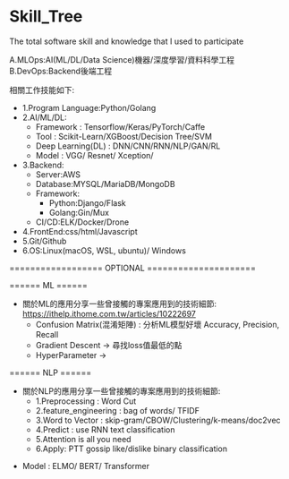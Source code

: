 # Skill_Tree
The total software skill and knowledge that I used to participate


A.MLOps:AI(ML/DL/Data Science)機器/深度學習/資料科學工程
B.DevOps:Backend後端工程

相關工作技能如下:
- 1.Program Language:Python/Golang
- 2.AI/ML/DL:
   - Framework : Tensorflow/Keras/PyTorch/Caffe
   - Tool : Scikit-Learn/XGBoost/Decision Tree/SVM
   - Deep Learning(DL) : DNN/CNN/RNN/NLP/GAN/RL
   - Model : VGG/ Resnet/ Xception/ 
- 3.Backend:
   - Server:AWS
   - Database:MYSQL/MariaDB/MongoDB
   - Framework:
     - Python:Django/Flask
     -  Golang:Gin/Mux
   - CI/CD:ELK/Docker/Drone
- 4.FrontEnd:css/html/Javascript
- 5.Git/Github
- 6.OS:Linux(macOS, WSL, ubuntu)/ Windows


================== OPTIONAL =====================

====== ML ====== 
- 關於ML的應用分享一些曾接觸的專案應用到的技術細節: https://ithelp.ithome.com.tw/articles/10222697
    - Confusion Matrix(混淆矩陣) : 分析ML模型好壞 Accuracy, Precision, Recall
    - Gradient Descent -> 尋找loss值最低的點
    - HyperParameter -> 


====== NLP ======
- 關於NLP的應用分享一些曾接觸的專案應用到的技術細節:
    - 1.Preprocessing : Word Cut
    - 2.feature_engineering : bag of words/ TFIDF
    - 3.Word to Vector : skip-gram/CBOW/Clustering/k-means/doc2vec
    - 4.Predict : use RNN text classification
    - 5.Attention is all you need   
    - 6.Apply: PTT gossip like/dislike binary classification

* Model : ELMO/ BERT/ Transformer
